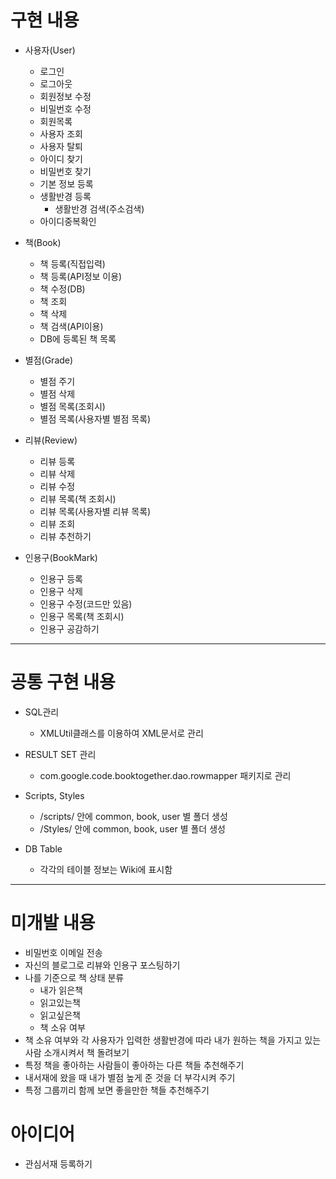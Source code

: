 # **구현 내용** #

  * 사용자(User)
    * 로그인
    * 로그아웃
    * 회원정보 수정
    * 비밀번호 수정
    * 회원목록
    * 사용자 조회
    * 사용자 탈퇴
    * 아이디 찾기
    * 비밀번호 찾기
    * 기본 정보 등록
    * 생활반경 등록
      * 생활반경 검색(주소검색)
    * 아이디중복확인


  * 책(Book)
    * 책 등록(직접입력)
    * 책 등록(API정보 이용)
    * 책 수정(DB)
    * 책 조회
    * 책 삭제
    * 책 검색(API이용)
    * DB에 등록된 책 목록


  * 별점(Grade)
    * 별점 주기
    * 별점 삭제
    * 별점 목록(조회시)
    * 별점 목록(사용자별 별점 목록)

  * 리뷰(Review)
    * 리뷰 등록
    * 리뷰 삭제
    * 리뷰 수정
    * 리뷰 목록(책 조회시)
    * 리뷰 목록(사용자별 리뷰 목록)
    * 리뷰 조회
    * 리뷰 추천하기

  * 인용구(BookMark)
    * 인용구 등록
    * 인용구 삭제
    * 인용구 수정(코드만 있음)
    * 인용구 목록(책 조회시)
    * 인용구 공감하기


---


# **공통 구현 내용** #

  * SQL관리
    * XMLUtil클래스를 이용하여 XML문서로 관리

  * RESULT SET 관리
    * com.google.code.booktogether.dao.rowmapper 패키지로 관리

  * Scripts, Styles
    * /scripts/ 안에 common, book, user 별 폴더 생성
    * /Styles/ 안에 common, book, user 별 폴더 생성

  * DB Table
    * 각각의 테이블 정보는 Wiki에 표시함


---

# **미개발 내용** #

  * 비밀번호 이메일 전송
  * 자신의 블로그로 리뷰와 인용구 포스팅하기
  * 나를 기준으로 책 상태 분류
    * 내가 읽은책
    * 읽고있는책
    * 읽고싶은책
    * 책 소유 여부
  * 책 소유 여부와 각 사용자가 입력한 생활반경에 따라 내가 원하는 책을 가지고 있는 사람 소개시켜서 책 돌려보기
  * 특정 책을 좋아하는 사람들이 좋아하는 다른 책들 추천해주기
  * 내서재에 왔을 때 내가 별점 높게 준 것을 더 부각시켜 주기
  * 특정 그룹끼리 함께 보면 좋을만한 책들 추천해주기


# **아이디어** #

  * 관심서재 등록하기